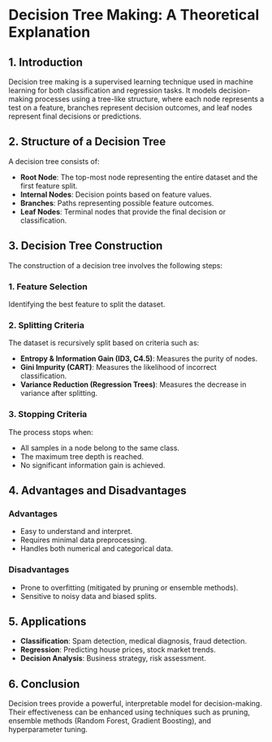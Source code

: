 # **Decision Tree Making: A Theoretical Explanation**  

## **1. Introduction**  
Decision tree making is a supervised learning technique used in machine learning for both classification and regression tasks. It models decision-making processes using a tree-like structure, where each node represents a test on a feature, branches represent decision outcomes, and leaf nodes represent final decisions or predictions.  

## **2. Structure of a Decision Tree**  
A decision tree consists of:  
- **Root Node**: The top-most node representing the entire dataset and the first feature split.  
- **Internal Nodes**: Decision points based on feature values.  
- **Branches**: Paths representing possible feature outcomes.  
- **Leaf Nodes**: Terminal nodes that provide the final decision or classification.  

## **3. Decision Tree Construction**  
The construction of a decision tree involves the following steps:  

### **1. Feature Selection**  
Identifying the best feature to split the dataset.  

### **2. Splitting Criteria**  
The dataset is recursively split based on criteria such as:  
- **Entropy & Information Gain (ID3, C4.5)**: Measures the purity of nodes.  
- **Gini Impurity (CART)**: Measures the likelihood of incorrect classification.  
- **Variance Reduction (Regression Trees)**: Measures the decrease in variance after splitting.  

### **3. Stopping Criteria**  
The process stops when:  
- All samples in a node belong to the same class.  
- The maximum tree depth is reached.  
- No significant information gain is achieved.  

## **4. Advantages and Disadvantages**  

### **Advantages**  
- Easy to understand and interpret.  
- Requires minimal data preprocessing.  
- Handles both numerical and categorical data.  

### **Disadvantages**  
- Prone to overfitting (mitigated by pruning or ensemble methods).  
- Sensitive to noisy data and biased splits.  

## **5. Applications**  
- **Classification**: Spam detection, medical diagnosis, fraud detection.  
- **Regression**: Predicting house prices, stock market trends.  
- **Decision Analysis**: Business strategy, risk assessment.  

## **6. Conclusion**  
Decision trees provide a powerful, interpretable model for decision-making. Their effectiveness can be enhanced using techniques such as pruning, ensemble methods (Random Forest, Gradient Boosting), and hyperparameter tuning.  
